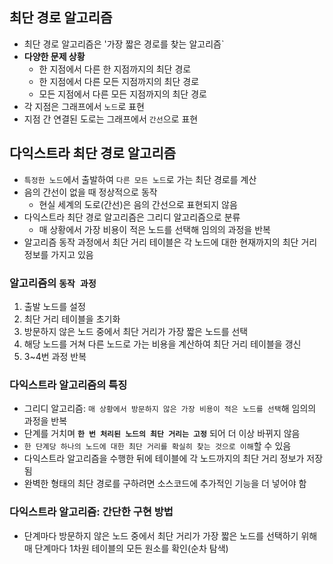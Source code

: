 ## 최단 경로 알고리즘
- 최단 경로 알고리즘은 '가장 짧은 경로를 찾는 알고리즘`
- **다양한 문제 상황**
    - 한 지점에서 다른 한 지점까지의 최단 경로
    - 한 지점에서 다른 모든 지점까지의 최단 경로
    - 모든 지점에서 다른 모든 지점까지의 최단 경로
- 각 지점은 그래프에서 `노드`로 표현
- 지점 간 연결된 도로는 그래프에서 `간선`으로 표현

## 다익스트라 최단 경로 알고리즘
- `특정한 노드`에서 출발하여 `다른 모든 노드`로 가는 최단 경로를 계산
- 음의 간선이 없을 때 정상적으로 동작
    - 현실 세계의 도로(간선)은 음의 간선으로 표현되지 않음
- 다익스트라 최단 경로 알고리즘은 그리디 알고리즘으로 분류
    - 매 상황에서 가장 비용이 적은 노드를 선택해 임의의 과정을 반복
- 알고리즘 동작 과정에서 최단 거리 테이블은 각 노드에 대한 현재까지의 최단 거리 정보를 가지고 있음

### 알고리즘의 `동작 과정`

1. 출발 노드를 설정
2. 최단 거리 테이블을 초기화
3. 방문하지 않은 노드 중에서 최단 거리가 가장 짧은 노드를 선택
4. 해당 노드를 거쳐 다른 노드로 가는 비용을 계산하여 최단 거리 테이블을 갱신
5. 3~4번 과정 반복

### 다익스트라 알고리즘의 특징
- 그리디 알고리즘: `매 상황에서 방문하지 않은 가장 비용이 적은 노드를 선택`해 임의의 과정을 반복
- 단계를 거치며 **`한 번 처리된 노드의 최단 거리는 고정`** 되어 더 이상 바뀌지 않음
- `한 단계당 하나의 노드에 대한 최단 거리를 확실히 찾는 것으로 이해`할 수 있음
- 다익스트라 알고리즘을 수행한 뒤에 테이블에 각 노드까지의 최단 거리 정보가 저장됨
- 완벽한 형태의 최단 경로를 구하려면 소스코드에 추가적인 기능을 더 넣어야 함

### 다익스트라 알고리즘: 간단한 구현 방법
- 단계마다 방문하지 않은 노드 중에서 최단 거리가 가장 짧은 노드를 선택하기 위해 매 단계마다 1차원 테이블의 모든 원소를 확인(순차 탐색)

